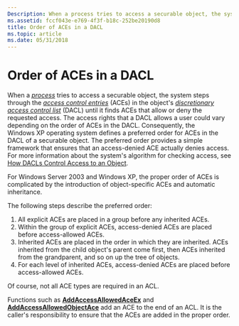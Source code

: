 ```yaml
---
Description: When a process tries to access a securable object, the system steps through the access control entries (ACEs) in the objects discretionary access control list (DACL) until it finds ACEs that allow or deny the requested access.
ms.assetid: fccf043e-e769-4f3f-b18c-252be20190d8
title: Order of ACEs in a DACL
ms.topic: article
ms.date: 05/31/2018
---
```


# Order of ACEs in a DACL

When a [*process*](https://docs.microsoft.com/windows/desktop/SecGloss/p-gly) tries to access a securable object, the system steps through the [*access control entries*](https://docs.microsoft.com/windows/desktop/SecGloss/a-gly) (ACEs) in the object's [*discretionary access control list*](https://docs.microsoft.com/windows/desktop/SecGloss/d-gly) (DACL) until it finds ACEs that allow or deny the requested access. The access rights that a DACL allows a user could vary depending on the order of ACEs in the DACL. Consequently, the Windows XP operating system defines a preferred order for ACEs in the DACL of a securable object. The preferred order provides a simple framework that ensures that an access-denied ACE actually denies access. For more information about the system's algorithm for checking access, see [How DACLs Control Access to an Object](how-dacls-control-access-to-an-object.md).

For Windows Server 2003 and Windows XP, the proper order of ACEs is complicated by the introduction of object-specific ACEs and automatic inheritance.

The following steps describe the preferred order:

1.  All explicit ACEs are placed in a group before any inherited ACEs.
2.  Within the group of explicit ACEs, access-denied ACEs are placed before access-allowed ACEs.
3.  Inherited ACEs are placed in the order in which they are inherited. ACEs inherited from the child object's parent come first, then ACEs inherited from the grandparent, and so on up the tree of objects.
4.  For each level of inherited ACEs, access-denied ACEs are placed before access-allowed ACEs.

Of course, not all ACE types are required in an ACL.

Functions such as [**AddAccessAllowedAceEx**](https://msdn.microsoft.com/en-us/library/Aa374951(v=VS.85).aspx) and [**AddAccessAllowedObjectAce**](https://msdn.microsoft.com/en-us/library/Aa374956(v=VS.85).aspx) add an ACE to the end of an ACL. It is the caller's responsibility to ensure that the ACEs are added in the proper order.

 

 



